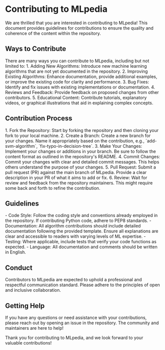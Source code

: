 <h1>Contributing to MLpedia</h1>
We are thrilled that you are interested in contributing to MLpedia! This document provides guidelines for contributions to ensure the quality and coherence of the content within the repository.

<h2>Ways to Contribute</h2>
There are many ways you can contribute to MLpedia, including but not limited to:
1. Adding New Algorithms: Introduce new machine learning algorithms that are not yet documented in the repository.
2. Improving Existing Algorithms: Enhance documentation, provide additional examples, or improve the existing code for clarity and performance.
3. Bug Fixes: Identify and fix issues with existing implementations or documentation.
4. Reviews and Feedback: Provide feedback on proposed changes from other contributors.
5. Educational Content: Contribute tutorials, explanatory videos, or graphical illustrations that aid in explaining complex concepts.

<h2>Contribution Process</h2>
1. Fork the Repository: Start by forking the repository and then cloning your fork to your local machine.
2. Create a Branch: Create a new branch for your changes. Name it appropriately based on the contribution, e.g., `add-svm-algorithm`, `fix-typo-in-decision-tree`.
3. Make Your Changes: Implement your changes or additions in your branch. Be sure to follow the content format as outlined in the repository's README.
4. Commit Changes: Commit your changes with clear and detailed commit messages. This helps others understand the purpose of your changes.
5. Pull Request: Submit a pull request (PR) against the main branch of MLpedia. Provide a clear description in your PR of what it aims to add or fix.
6. Review: Wait for review and feedback from the repository maintainers. This might require some back and forth to refine the contribution.

<h2>Guidelines</h2>
- Code Style: Follow the coding style and conventions already employed in the repository. If contributing Python code, adhere to PEP8 standards.
- Documentation: All algorithm contributions should include detailed documentation following the provided template. Ensure all explanations are clear and accessible to readers with varying levels of ML expertise.
- Testing: Where applicable, include tests that verify your code functions as expected.
- Language: All documentation and comments should be written in English.

<h2>Conduct</h2>
Contributors to MLpedia are expected to uphold a professional and respectful communication standard. Please adhere to the principles of open and inclusive collaboration.

<h2>Getting Help</h2>
If you have any questions or need assistance with your contributions, please reach out by opening an issue in the repository. The community and maintainers are here to help!

Thank you for contributing to MLpedia, and we look forward to your valuable contributions!

